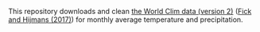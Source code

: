 This repository downloads and clean [the World Clim data (version 2)](http://worldclim.org/version2) ([Fick and Hijmans (2017)](https://doi.org/10.1002/joc.5086)) for monthly average temperature and precipitation.
